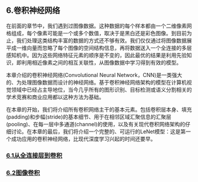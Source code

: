 ## 6.卷积神经网络

在前面的章节中，我们遇到过图像数据。这种数据的每个样本都由一个二维像素网格组成，每个像素可能是一个或多个数值，取决于是黑白还是彩色图像。到目前为止，我们处理这类结构丰富的数据的方式还不够有效。我们仅仅通过将图像数据展平成一维向量而忽略了每个图像的空间结构信息，再将数据送入一个全连接的多层感知机中。因为这些网络特征元素的顺序是不变的，因此最优的结果是利用先验知识，即利用相近像素之间的相互关联性，从图像数据中学习得到有效的模型。

本章介绍的卷积神经网络(Convolutional Neural Network，CNN)是一类强大的、为处理图像数据而设计的神经网络。基于卷积神经网络架构的模型在计算机视觉领域中已经占主导地位，当今几乎所有的图形识别、目标检测或语义分割相关的学术竞赛和商业应用都以这种方法为基础。

在本章的开始，我们将介绍所有卷积网络主干的基本元素。包括卷积层本身、填充(padding)和步幅(stride)的基本细节、用于在相邻区域汇聚信息的汇聚层(pooling)、在每一层中多通道(channel)的使用，以及有关现代卷积网络架构的仔细讨论。在本章的最后，我们将介绍一个完整的、可运行的LeNet模型：这是第一个成功应用的卷积神经网络，比现代深度学习兴起的时间还要早。

### [6.1从全连接层到卷积](./6_1.ipynb)
### [6.2图像卷积](./6_2.ipynb)